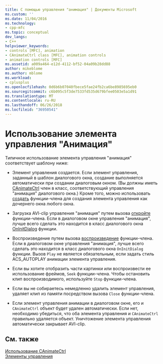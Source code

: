 ```yaml
---
title: С помощью управления "анимация" | Документы Microsoft
ms.custom: ''
ms.date: 11/04/2016
ms.technology:
- cpp-mfc
ms.topic: conceptual
dev_langs:
- C++
helpviewer_keywords:
- controls [MFC], animation
- CAnimateCtrl class [MFC], animation controls
- animation controls [MFC]
ms.assetid: a009a464-e12d-4112-bf52-04a09b28dd88
author: mikeblome
ms.author: mblome
ms.workload:
- cplusplus
ms.openlocfilehash: 0d6b6b07040fbece5fae24fb2ca6be8985695eb0
ms.sourcegitcommit: c6b095c5f3de7533fd535d679bfee0503e5a1d91
ms.translationtype: MT
ms.contentlocale: ru-RU
ms.lasthandoff: 06/26/2018
ms.locfileid: "36950541"
---
```

# <a name="using-an-animation-control"></a>Использование элемента управления "Анимация"
Типичное использование элемента управления "анимация" соответствует шаблону ниже:  
  
-   Элемент управления создается. Если элемент управления, заданный в шаблон диалогового окна, создание выполняется автоматически при создании диалоговым окном. (Вы должны иметь [CAnimateCtrl](../mfc/reference/canimatectrl-class.md) член в класс, соответствующий управления "анимация" диалогового окна.) Кроме того, можно использовать [создать](../mfc/reference/canimatectrl-class.md#create) функции-члена для создания элемента управления как дочернего окна любого окна.  
  
-   Загрузка AVI-clip управления "анимация" путем вызова [откройте](../mfc/reference/canimatectrl-class.md#open) функции-члена. Если в диалоговом окне управления "анимация", лучше всего сделать это находится в класс диалогового окна [OnInitDialog](../mfc/reference/cdialog-class.md#oninitdialog) функции.  
  
-   Воспроизведение путем вызова [воспроизведение](../mfc/reference/canimatectrl-class.md#play) функции-члена. Если в диалоговом окне управления "анимация", лучше всего сделать это находится в класс диалогового окна `OnInitDialog` функции. Вызов `Play` не является обязательным, если задать стиль ACS_AUTOPLAY анимации элемента управления.  
  
-   Если вы хотите отобразить части картинки или воспроизвести ее использование фреймов, `Seek` функции-члена. Чтобы остановить клип воспроизводимого, используйте `Stop` функции-члена.  
  
-   Если вы не собираетесь немедленно удалить элемент управления, удаляет клип из памяти посредством вызова `Close` функции-члена.  
  
-   Если элемент управления анимации в диалоговом окне, его и `CAnimateCtrl` объект будет удален автоматически. Если нет, необходимо убедиться, что оба элемента управления и `CAnimateCtrl` правильно удаляется объект. Уничтожение элемента управления автоматически закрывает AVI-clip.  
  
## <a name="see-also"></a>См. также  
 [Использование CAnimateCtrl](../mfc/using-canimatectrl.md)   
 [Элементы управления](../mfc/controls-mfc.md)

